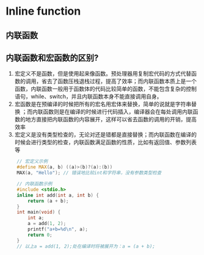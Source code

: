 # Inline function

## 内联函数

## 内联函数和宏函数的区别?
1. 宏定义不是函数，但是使用起来像函数。预处理器用复制宏代码的方式代替函数的调用，省去了函数压栈退栈过程，提高了效率；而内联函数本质上是一个函数，内联函数一般用于函数体的代码比较简单的函数，不能包含复杂的控制语句，while、switch，并且内联函数本身不能直接调用自身。
2. 宏函数是在预编译的时候把所有的宏名用宏体来替换，简单的说就是字符串替换 ；而内联函数则是在编译的时候进行代码插入，编译器会在每处调用内联函数的地方直接把内联函数的内容展开，这样可以省去函数的调用的开销，提高效率
3. 宏定义是没有类型检查的，无论对还是错都是直接替换；而内联函数在编译的时候会进行类型的检查，内联函数满足函数的性质，比如有返回值、参数列表等
```c++
    // 宏定义示例
    #define MAX(a, b) ((a)>(b)?(a):(b))
    MAX(a, "Hello"); // 错误地比较int和字符串，没有参数类型检查

    // 内联函数示例
    #include <stdio.h>
    inline int add(int a, int b) {
        return (a + b);
    }
    int main(void) {
        int a;
        a = add(1, 2);
        printf("a+b=%d\n", a);
        return 0;
    }
    // 以上a = add(1, 2);处在编译时将被展开为：a = (a + b);
```